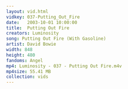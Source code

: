 ```yaml
---
layout: vid.html
vidkey: 037-Putting_Out_Fire
date:   2003-10-01 10:00:00
title:  Putting Out Fire
creators: Luminosity
song: Putting Out Fire (With Gasoline)
artist: David Bowie
width: 848
height: 480
fandoms: Angel
mp4: Luminosity - 037 - Putting Out Fire.m4v
mp4size: 55.41 MB
collection: vids
---
```


  <div>
  
  </div>
  